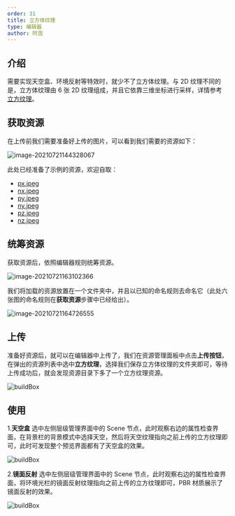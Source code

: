 ```yaml
---
order: 31
title: 立方体纹理
type: 编辑器
author: 阿霑
---
```


## 介绍

需要实现天空盒、环境反射等特效时，就少不了立方体纹理。与 2D 纹理不同的是，立方体纹理由 6 张 2D 纹理组成，并且它依靠三维坐标进行采样，详情参考[立方纹理](${docs}texture-cn#2-立方纹理)。

## 获取资源
在上传前我们需要准备好上传的图片，可以看到我们需要的资源如下：

<img src="https://gw.alipayobjects.com/mdn/rms_d27172/afts/img/A*r-XPSaUTEnEAAAAAAAAAAAAAARQnAQ" alt="image-20210721144328067" style="zoom:100%;" />

此处已经准备了示例的资源，欢迎自取：
- [px.jpeg](https://gw.alipayobjects.com/mdn/rms_7c464e/afts/img/A*Bk5FQKGOir4AAAAAAAAAAAAAARQnAQ)
- [nx.jpeg](https://gw.alipayobjects.com/mdn/rms_7c464e/afts/img/A*_cPhR7JMDjkAAAAAAAAAAAAAARQnAQ)
- [py.jpeg](https://gw.alipayobjects.com/mdn/rms_7c464e/afts/img/A*trqjQp1nOMQAAAAAAAAAAAAAARQnAQ)
- [ny.jpeg](https://gw.alipayobjects.com/mdn/rms_7c464e/afts/img/A*_RXwRqwMK3EAAAAAAAAAAAAAARQnAQ)
- [pz.jpeg](https://gw.alipayobjects.com/mdn/rms_7c464e/afts/img/A*q4Q6TroyuXcAAAAAAAAAAAAAARQnAQ)
- [nz.jpeg](https://gw.alipayobjects.com/mdn/rms_7c464e/afts/img/A*DP5QTbTSAYgAAAAAAAAAAAAAARQnAQ)

## 统筹资源
获取资源后，依照编辑器规则统筹资源。

![image-20210721163102366](https://gw.alipayobjects.com/zos/OasisHub/38db3f7a-39f9-41ff-90a5-917ccbe205a2/image-20210721163102366.png)

我们将加载的资源放置在一个文件夹中，并且以已知的命名规则去命名它（此处六张图的命名规则在**获取资源**步骤中已经给出）。

![image-20210721164726555](https://gw.alipayobjects.com/zos/OasisHub/799d7c05-1347-4379-92a9-fb1b469d99ea/image-20210721164726555.png)

## 上传
准备好资源后，就可以在编辑器中上传了，我们在资源管理面板中点击**上传按钮**，在弹出的资源列表中选中**立方纹理**，选择我们保存立方体纹理的文件夹即可，等待上传成功后，就会发现资源目录下多了一个立方纹理资源。

![buildBox](https://gw.alipayobjects.com/zos/OasisHub/45c8d8cb-0b90-4e84-8c8f-92670c7805f7/buildBox.gif)

## 使用
1.**天空盒**
选中左侧层级管理界面中的 Scene 节点，此时观察右边的属性检查界面，在背景栏的背景模式中选择天空，然后将天空纹理指向之前上传的立方纹理即可，此时可发现整个预览界面都有了天空盒的效果。

![buildBox](https://gw.alipayobjects.com/zos/OasisHub/9282c711-afc8-46fb-b118-9a0ceb69829e/buildBox.gif)

2.**镜面反射**
选中左侧层级管理界面中的 Scene 节点，此时观察右边的属性检查界面，将环境光栏的镜面反射纹理指向之前上传的立方纹理即可，PBR 材质展示了镜面反射的效果。

![buildBox](https://gw.alipayobjects.com/zos/OasisHub/6855c14c-6e20-45b5-b11d-bf1a3a95c429/buildBox.gif)
